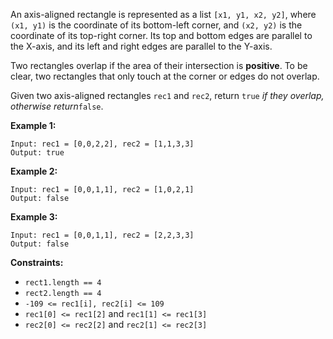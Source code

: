 An axis-aligned rectangle is represented as a list `[x1, y1, x2, y2]`, where
`(x1, y1)` is the coordinate of its bottom-left corner, and `(x2, y2)` is the
coordinate of its top-right corner. Its top and bottom edges are parallel to
the X-axis, and its left and right edges are parallel to the Y-axis.

Two rectangles overlap if the area of their intersection is **positive**. To
be clear, two rectangles that only touch at the corner or edges do not
overlap.

Given two axis-aligned rectangles `rec1` and `rec2`, return `true` _if they
overlap, otherwise return_`false`.



**Example 1:**

    
    
    Input: rec1 = [0,0,2,2], rec2 = [1,1,3,3]
    Output: true
    

**Example 2:**

    
    
    Input: rec1 = [0,0,1,1], rec2 = [1,0,2,1]
    Output: false
    

**Example 3:**

    
    
    Input: rec1 = [0,0,1,1], rec2 = [2,2,3,3]
    Output: false
    



**Constraints:**

  * `rect1.length == 4`
  * `rect2.length == 4`
  * `-109 <= rec1[i], rec2[i] <= 109`
  * `rec1[0] <= rec1[2]` and `rec1[1] <= rec1[3]`
  * `rec2[0] <= rec2[2]` and `rec2[1] <= rec2[3]`

